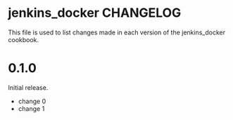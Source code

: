 # jenkins_docker CHANGELOG

This file is used to list changes made in each version of the jenkins_docker cookbook.

# 0.1.0

Initial release.

- change 0
- change 1

